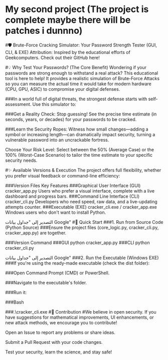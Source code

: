 # My second project (The project is complete maybe there will be patches i dunnno)
#🛡️ Brute-Force Cracking Simulator: Your Password Strength Tester (GUI, CLI, & EXE)
Attribution: Inspired by the educational efforts of Geekcomputers. Check out their GitHub here!

#💡 Why Test Your Passwords? (The Core Benefit)
Wondering if your passwords are strong enough to withstand a real attack? This educational tool is here to help! It provides a realistic simulation of Brute-Force Attacks so you can measure the actual time it would take for modern hardware (CPU, GPU, ASIC) to compromise your digital defenses.

###In a world full of digital threats, the strongest defense starts with self-assessment. Use this simulator to:

###Get a Reality Check: Stop guessing! See the precise time estimate (in seconds, years, or decades) for your passwords to be cracked.

###Learn the Security Ropes: Witness how small changes—adding a symbol or increasing length—can dramatically impact security, turning a vulnerable password into an uncrackable fortress.

Choose Your Risk Level: Select between the 
50%
 (Average Case) or the 
100%
 (Worst-Case Scenario) to tailor the time estimate to your specific security needs.

#✨ Available Versions & Execution
The project offers full flexibility, whether you prefer visual feedback or command-line efficiency:

###Version	Files	Key Features
###Graphical User Interface (GUI)	cracker_app.py	Users who prefer a visual interface, complete with a live dashboard and progress bars.
###Command Line Interface (CLI)	cracker_cli.py	Developers who need speed, raw data, and a live-updating attempts counter.
###Executable (EXE)	cracker_cli.exe / cracker_app.exe	Windows users who don't want to install Python.

التصدير إلى "جداول بيانات Google"
#🚀 Quick Start
###1. Run from Source Code (Python Source)
###Ensure the project files (core_logic.py, cracker_cli.py, cracker_app.py) are together.

###Version	Command
###GUI	python cracker_app.py
###CLI	python cracker_cli.py

التصدير إلى "جداول بيانات Google"
###2. Run the Executable (Windows EXE)
###If you're using the ready-made executable (check the dist folder):

###Open Command Prompt (CMD) or PowerShell.

###Navigate to the executable's folder.

###Run it:

###Bash

###.\cracker_cli.exe
#🤝 Contribution
#We believe in open security. If you have suggestions for mathematical improvements, UI enhancements, or new attack methods, we encourage you to contribute!

Open an Issue to report any problems or share ideas.

Submit a Pull Request with your code changes.

Test your security, learn the science, and stay safe!
